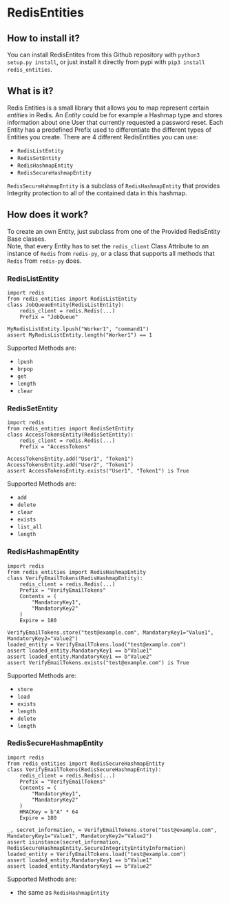 # RedisEntities

## How to install it?

You can install RedisEntites from this Github repository with `python3 setup.py install`,
or just install it directly from pypi with `pip3 install redis_entities`.

## What is it?

Redis Entities is a small library that allows you to map represent certain *entities* in Redis.
An *Entity* could be for example a Hashmap type and stores information about one User that currently requested a
password reset. Each Entity has a predefined Prefix used to differentiate the different types of Entities you create.
There are 4 different RedisEntities you can use:

- `RedisListEntity`
- `RedisSetEntity`
- `RedisHashmapEntity`
- `RedisSecureHashmapEntity`

`RedisSecureHahmapEntity` is a subclass of `RedisHashmapEntity` that provides Integrity protection to all of the
contained data in this hashmap.

## How does it work?

To create an own Entity, just subclass from one of the Provided RedisEntity Base classes.<br>
Note, that every Entity has to set the `redis_client` Class Attribute to an instance of `Redis` from `redis-py`, or
a class that supports all methods that `Redis` from `redis-py` does.


### RedisListEntity

```python3
import redis
from redis_entities import RedisListEntity
class JobQueueEntity(RedisListEntity):
    redis_client = redis.Redis(...)
    Prefix = "JobQueue"

MyRedisListEntity.lpush("Worker1", "command1")
assert MyRedisListEntity.length("Worker1") == 1
```
Supported Methods are:
- `lpush`
- `brpop`
- `get`
- `length`
- `clear`




### RedisSetEntity

```python3
import redis
from redis_entities import RedisSetEntity
class AccessTokensEntity(RedisSetEntity):
    redis_client = redis.Redis(...)
    Prefix = "AccessTokens"

AccessTokensEntity.add("User1", "Token1")
AccessTokensEntity.add("User2", "Token1")
assert AccessTokensEntity.exists("User1", "Token1") is True
```
Supported Methods are:
- `add`
- `delete`
- `clear`
- `exists`
- `list_all`
- `length`



### RedisHashmapEntity

```python3
import redis
from redis_entities import RedisHashmapEntity
class VerifyEmailTokens(RedisHashmapEntity):
    redis_client = redis.Redis(...)
    Prefix = "VerifyEmailTokens"
    Contents = (
        "MandatoryKey1",
        "MandatoryKey2"
    )
    Expire = 180

VerifyEmailTokens.store("test@example.com", MandatoryKey1="Value1", MandatoryKey2="Value2")
loaded_entity = VerifyEmailTokens.load("test@example.com")
assert loaded_entity.MandatoryKey1 == b"Value1"
assert loaded_entity.MandatoryKey1 == b"Value2"
assert VerifyEmailTokens.exists("test@example.com") is True
```

Supported Methods are:
- `store`
- `load`
- `exists`
- `length`
- `delete`
- `length`


### RedisSecureHashmapEntity

```python3
import redis
from redis_entities import RedisSecureHashmapEntity
class VerifyEmailTokens(RedisSecureHashmapEntity):
    redis_client = redis.Redis(...)
    Prefix = "VerifyEmailTokens"
    Contents = (
        "MandatoryKey1",
        "MandatoryKey2"
    )
    HMACKey = b"A" * 64
    Expire = 180

_, secret_information, = VerifyEmailTokens.store("test@example.com", MandatoryKey1="Value1", MandatoryKey2="Value2")
assert isinstance(secret_information, RedisSecureHashmapEntity.SecureIntegrityEntityInformation)
loaded_entity = VerifyEmailTokens.load("test@example.com")
assert loaded_entity.MandatoryKey1 == b"Value1"
assert loaded_entity.MandatoryKey1 == b"Value2"
```
Supported Methods are:
- the same as `RedisHashmapEntity`
